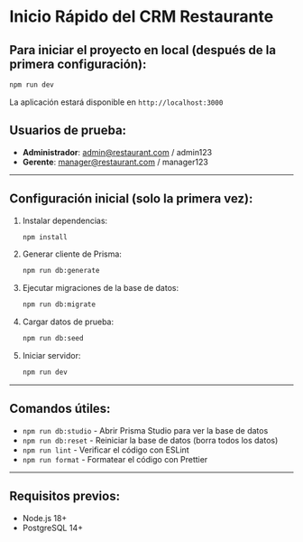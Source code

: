 # Inicio Rápido del CRM Restaurante

## Para iniciar el proyecto en local (después de la primera configuración):

```bash
npm run dev
```

La aplicación estará disponible en `http://localhost:3000`

## Usuarios de prueba:

- **Administrador**: admin@restaurant.com / admin123
- **Gerente**: manager@restaurant.com / manager123

---

## Configuración inicial (solo la primera vez):

1. Instalar dependencias:
   ```bash
   npm install
   ```

2. Generar cliente de Prisma:
   ```bash
   npm run db:generate
   ```

3. Ejecutar migraciones de la base de datos:
   ```bash
   npm run db:migrate
   ```

4. Cargar datos de prueba:
   ```bash
   npm run db:seed
   ```

5. Iniciar servidor:
   ```bash
   npm run dev
   ```

---

## Comandos útiles:

- `npm run db:studio` - Abrir Prisma Studio para ver la base de datos
- `npm run db:reset` - Reiniciar la base de datos (borra todos los datos)
- `npm run lint` - Verificar el código con ESLint
- `npm run format` - Formatear el código con Prettier

---

## Requisitos previos:

- Node.js 18+
- PostgreSQL 14+